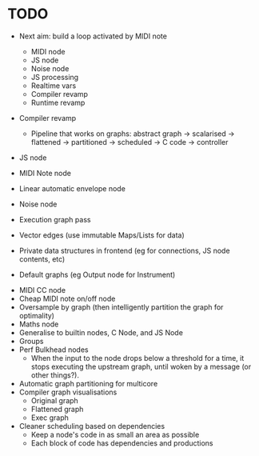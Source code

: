 # TODO

* Next aim: build a loop activated by MIDI note
    - MIDI node
    - JS node
    - Noise node
    - JS processing
    - Realtime vars
    - Compiler revamp
    - Runtime revamp

* Compiler revamp
    * Pipeline that works on graphs:
      abstract graph -> scalarised -> flattened -> partitioned -> scheduled -> C code
                                                               -> controller
* JS node
* MIDI Note node
* Linear automatic envelope node
* Noise node
* Execution graph pass
* Vector edges (use immutable Maps/Lists for data)
* Private data structures in frontend (eg for connections, JS node contents, etc)
- Default graphs (eg Output node for Instrument)
* MIDI CC node
* Cheap MIDI note on/off node
* Oversample by graph (then intelligently partition the graph for optimality)
* Maths node
* Generalise to builtin nodes, C Node, and JS Node
* Groups
* Perf Bulkhead nodes
    - When the input to the node drops below a threshold for a time, it stops
      executing the upstream graph, until woken by a message (or other things?).
* Automatic graph partitioning for multicore
* Compiler graph visualisations
    * Original graph
    * Flattened graph
    * Exec graph
* Cleaner scheduling based on dependencies
    * Keep a node's code in as small an area as possible
    * Each block of code has dependencies and productions